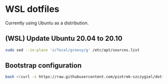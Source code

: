# WSL dotfiles

Currently using Ubuntu as a distribution.

## (WSL) Update Ubuntu 20.04 to 20.10

```bash
sudo sed --in-place 's/focal/groovy/g' /etc/apt/sources.list
```

## Bootstrap configuration

```bash
bash <(curl -s https://raw.githubusercontent.com/piotrek-szczygiel/dotfiles-ubuntu/master/bootstrap.sh)
```
